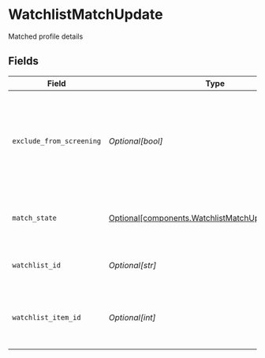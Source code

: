 # WatchlistMatchUpdate

Matched profile details


## Fields

| Field                                                                                                            | Type                                                                                                             | Required                                                                                                         | Description                                                                                                      | Example                                                                                                          |
| ---------------------------------------------------------------------------------------------------------------- | ---------------------------------------------------------------------------------------------------------------- | ---------------------------------------------------------------------------------------------------------------- | ---------------------------------------------------------------------------------------------------------------- | ---------------------------------------------------------------------------------------------------------------- |
| `exclude_from_screening`                                                                                         | *Optional[bool]*                                                                                                 | :heavy_minus_sign:                                                                                               | Identifies that a confirmed watchlist match can be excluded when calculating the related screen state            | false                                                                                                            |
| `match_state`                                                                                                    | [Optional[components.WatchlistMatchUpdateMatchState]](../../models/components/watchlistmatchupdatematchstate.md) | :heavy_minus_sign:                                                                                               | Match state - whether or not the match is confirmed                                                              | CONFIRMED_MATCH                                                                                                  |
| `watchlist_id`                                                                                                   | *Optional[str]*                                                                                                  | :heavy_minus_sign:                                                                                               | Indicates the watchlist source for a given match                                                                 | DOWJONES                                                                                                         |
| `watchlist_item_id`                                                                                              | *Optional[int]*                                                                                                  | :heavy_minus_sign:                                                                                               | Identification number for the watchlist item that was matched                                                    | 123456                                                                                                           |